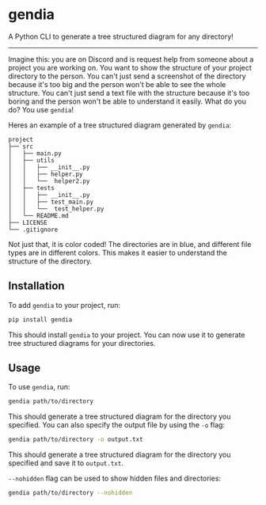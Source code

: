 # gendia
A Python CLI to generate a tree structured diagram for any directory!

---
Imagine this: you are on Discord and is request help from someone about a project you are working on. You want to show the structure of your project directory to the person. You can't just send a screenshot of the directory because it's too big and the person won't be able to see the whole structure. You can't just send a text file with the structure because it's too boring and the person won't be able to understand it easily. What do you do? You use `gendia`!


Heres an example of a tree structured diagram generated by `gendia`:

```
project
├── src
│   ├── main.py
│   ├── utils
│   │   ├── __init__.py
│   │   ├── helper.py
│   │   └──  helper2.py
│   ├── tests
│   │   ├── __init__.py
│   │   ├── test_main.py
│   │   └──  test_helper.py
│   └── README.md
├── LICENSE
└── .gitignore
```

Not just that, it is color coded! The directories are in blue, and different file types are in different colors. This makes it easier to understand the structure of the directory.

## Installation
To add `gendia` to your project, run:
```bash
pip install gendia
```
This should install `gendia` to your project. You can now use it to generate tree structured diagrams for your directories.

## Usage
To use `gendia`, run:
```bash
gendia path/to/directory
```
This should generate a tree structured diagram for the directory you specified. You can also specify the output file by using the `-o` flag:
```bash
gendia path/to/directory -o output.txt
```
This should generate a tree structured diagram for the directory you specified and save it to `output.txt`.

`--nohidden` flag can be used to show hidden files and directories:
```bash
gendia path/to/directory --nohidden
```